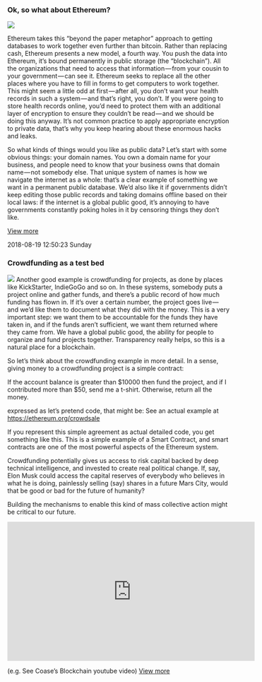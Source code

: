 


### Ok, so what about Ethereum?  
<img src="https://cdn-images-1.medium.com/max/800/1*eopPhYxSfvMSvIpPPRAzVA.png">

Ethereum takes this “beyond the paper metaphor” approach to getting databases to work together even further than bitcoin. Rather than replacing cash, Ethereum presents a new model, a fourth way. You push the data into Ethereum, it’s bound permanently in public storage (the “blockchain”). All the organizations that need to access that information — from your cousin to your government — can see it. Ethereum seeks to replace all the other places where you have to fill in forms to get computers to work together. This might seem a little odd at first — after all, you don’t want your health records in such a system — and that’s right, you don’t. If you were going to store health records online, you’d need to protect them with an additional layer of encryption to ensure they couldn’t be read — and we should be doing this anyway. It’s not common practice to apply appropriate encryption to private data, that’s why you keep hearing about these enormous hacks and leaks.

So what kinds of things would you like as public data? Let’s start with some obvious things: your domain names. You own a domain name for your business, and people need to know that your business owns that domain name — not somebody else. That unique system of names is how we navigate the internet as a whole: that’s a clear example of something we want in a permanent public database. We’d also like it if governments didn’t keep editing those public records and taking domains offline based on their local laws: if the internet is a global public good, it’s annoying to have governments constantly poking holes in it by censoring things they don’t like.

[View more](https://media.consensys.net/programmable-blockchains-in-context-ethereum-s-future-cd8451eb421e "View more")

2018-08-19 12:50:23 Sunday
### Crowdfunding as a test bed
<img src="https://cdn-images-1.medium.com/max/800/1*ZkF0JFQvDdGIRCFunf_1Mg.png">
Another good example is crowdfunding for projects, as done by places like KickStarter, IndieGoGo and so on. In these systems, somebody puts a project online and gather funds, and there’s a public record of how much funding has flown in. If it’s over a certain number, the project goes live — and we’d like them to document what they did with the money. This is a very important step: we want them to be accountable for the funds they have taken in, and if the funds aren’t sufficient, we want them returned where they came from. We have a global public good, the ability for people to organize and fund projects together. Transparency really helps, so this is a natural place for a blockchain.

So let’s think about the crowdfunding example in more detail. In a sense, giving money to a crowdfunding project is a simple contract:

If the account balance is greater than $10000 then fund the project, and if I contributed more than $50, send me a t-shirt. Otherwise, return all the money.

expressed as let’s pretend code, that might be:
See an actual example at https://ethereum.org/crowdsale

If you represent this simple agreement as actual detailed code, you get something like this. This is a simple example of a Smart Contract, and smart contracts are one of the most powerful aspects of the Ethereum system.

Crowdfunding potentially gives us access to risk capital backed by deep technical intelligence, and invested to create real political change. If, say, Elon Musk could access the capital reserves of everybody who believes in what he is doing, painlessly selling (say) shares in a future Mars City, would that be good or bad for the future of humanity?

Building the mechanisms to enable this kind of mass collective action might be critical to our future.

<iframe width="560" height="315" src="https://www.youtube.com/embed/R44AdHVWPmk" frameborder="0" allow="autoplay; encrypted-media" allowfullscreen></iframe>

(e.g. See Coase’s Blockchain youtube video)
[View more](https://media.consensys.net/programmable-blockchains-in-context-ethereum-s-future-cd8451eb421e "View more")
